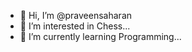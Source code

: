 - 👋 Hi, I’m @praveensaharan
- 👀 I’m interested in Chess...
- 🌱 I’m currently learning Programming...